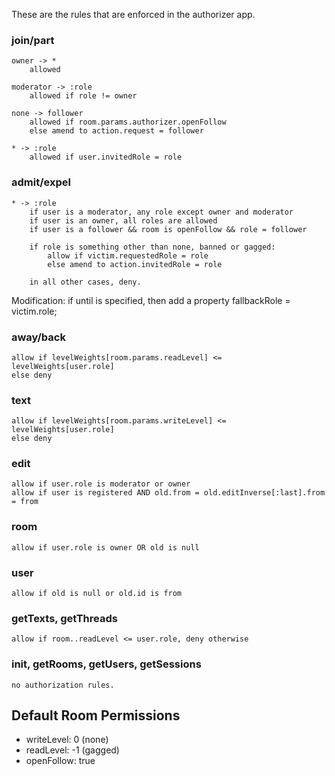 These are the rules that are enforced in the authorizer app.

### join/part ###
	owner -> *
		allowed
	
	moderator -> :role
		allowed if role != owner
		
	none -> follower
		allowed if room.params.authorizer.openFollow
		else amend to action.request = follower
	
	* -> :role
		allowed if user.invitedRole = role


### admit/expel ###
	* -> :role
		if user is a moderator, any role except owner and moderator
		if user is an owner, all roles are allowed
		if user is a follower && room is openFollow && role = follower
		
		if role is something other than none, banned or gagged:
			allow if victim.requestedRole = role
			else amend to action.invitedRole = role

		in all other cases, deny.

Modification: if until is specified, then add a property fallbackRole = victim.role;

### away/back ###
	allow if levelWeights[room.params.readLevel] <= levelWeights[user.role]
	else deny

### text ###
	allow if levelWeights[room.params.writeLevel] <= levelWeights[user.role]
	else deny

### edit ###
	allow if user.role is moderator or owner
	allow if user is registered AND old.from = old.editInverse[:last].from = from
	
### room ###
	allow if user.role is owner OR old is null

### user ###
	allow if old is null or old.id is from

### getTexts, getThreads ###
	allow if room..readLevel <= user.role, deny otherwise

### init, getRooms, getUsers, getSessions ###
	no authorization rules.



Default Room Permissions
------------------------
- writeLevel: 0 (none)
- readLevel: -1 (gagged)
- openFollow: true
